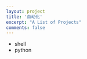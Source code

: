 ```yaml
---
layout: project
title: '自动化'
excerpt: "A List of Projects"
comments: false
---
```


* shell
* python
